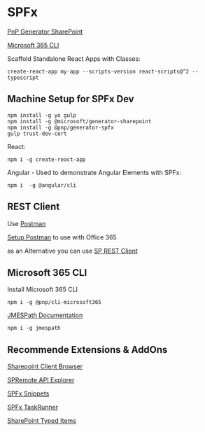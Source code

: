 # SPFx

[PnP Generator SharePoint](https://pnp.github.io/generator-spfx/)

[Microsoft 365 CLI](https://pnp.github.io/cli-microsoft365/)

Scaffold Standalone React Apps with Classes:

```
create-react-app my-app --scripts-version react-scripts@^2 --typescript
```

## Machine Setup for SPFx Dev

```
npm install -g yo gulp
npm install -g @microsoft/generator-sharepoint
npm install -g @pnp/generator-spfx
gulp trust-dev-cert
```

React:

```
npm i -g create-react-app
```

Angular - Used to demonstrate Angular Elements with SPFx:

```
npm i  -g @angular/cli
```

## REST Client

Use [Postman](https://www.getpostman.com/)

[Setup Postman](https://blogs.msdn.microsoft.com/emeamsgdev/2018/08/03/querying-the-office-365-management-apis-using-postman/) to use with Office 365

as an Alternative you can use [SP REST Client](https://marketplace.visualstudio.com/items?itemName=s-kainet.rest-client)

## Microsoft 365 CLI

Install Microsoft 365 CLI

```
npm i -g @pnp/cli-microsoft365
```

[JMESPath Documentation](http://jmespath.org/)

```
npm i -g jmespath
```

## Recommende Extensions & AddOns

[Sharepoint Client Browser](https://github.com/bramdejager/spcb)

[SPRemote API Explorer](https://marketplace.visualstudio.com/items?itemName=SteveCurranMVP.SPRemoteAPIExplorer)

[SPFx Snippets](https://marketplace.visualstudio.com/items?itemName=eliostruyf.spfx-snippets)

[SPFx TaskRunner](https://marketplace.visualstudio.com/items?itemName=eliostruyf.vscode-spfx-task-runner)

[SharePoint Typed Items](https://marketplace.visualstudio.com/items?itemName=s-kainet.sharepoint-typed-item)
